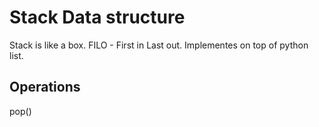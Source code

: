 # Stack Data structure
Stack is like a box. FILO - First in Last out. 
Implementes on top of python list. 

## Operations
pop() 